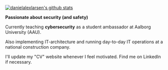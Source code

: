 [![danielalexlarsen's github stats](https://github-readme-stats.vercel.app/api?username=danielalexlarsen&count_private=true&show_icons=true&theme=github_dark)](https://danielalexlarsen.github.io/)

**Passionate about security (and safety)**

Currently teaching **cybersecurity** as a student ambassador at Aalborg University (AAU).

Also implementing IT-architecture and running day-to-day IT operations at a national construction company. 

I'll update my "CV" website whenever I feel motivated. Find me on LinkedIn if necessary.
